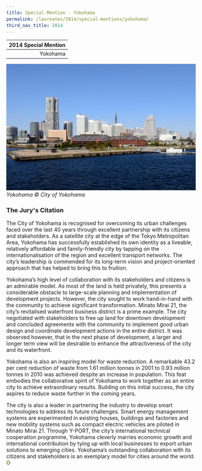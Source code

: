 ```yaml
---
title: Special Mention - Yokohama
permalink: /laureates/2014/special-mentions/yokohama/
third_nav_title: 2014
---
```


| 2014 Special Mention | 
|---:|
| Yokohama | 

![Yokohama © City of Yokohama](/images/special-mentions/yokohama.jpg)
_Yokohama © City of Yokohama_

### **The Jury's Citation**
The City of Yokohama is recognised for overcoming its urban challenges faced over the last 40 years through excellent partnership with its citizens and stakeholders. As a satellite city at the edge of the Tokyo Metropolitan Area, Yokohama has successfully established its own identity as a liveable, relatively affordable and family-friendly city by tapping on the internationalisation of the region and excellent transport networks. The city’s leadership is commended for its long-term vision and project-oriented approach that has helped to bring this to fruition.

Yokohama’s high level of collaboration with its stakeholders and citizens is an admirable model. As most of the land is held privately, this presents a considerable obstacle to large-scale planning and implementation of development projects. However, the city sought to work hand-in-hand with the community to achieve significant transformation. Minato Mirai 21, the city’s revitalised waterfront business district is a prime example. The city negotiated with stakeholders to free up land for downtown development and concluded agreements with the community to implement good urban design and coordinate development actions in the entire district. It was observed however, that in the next phase of development, a larger and longer term view will be desirable to enhance the attractiveness of the city and its waterfront.

Yokohama is also an inspiring model for waste reduction. A remarkable 43.2 per cent reduction of waste from 1.61 million tonnes in 2001 to 0.93 million tonnes in 2010 was achieved despite an increase in population. This feat embodies the collaborative spirit of Yokohama to work together as an entire city to achieve extraordinary results. Building on this initial success, the city aspires to reduce waste further in the coming years.

The city is also a leader in partnering the industry to develop smart technologies to address its future challenges. Smart energy management systems are experimented in existing houses, buildings and factories and new mobility systems such as compact electric vehicles are piloted in Minato Mirai 21. Through Y-PORT, the city’s international technical cooperation programme, Yokohama cleverly marries economic growth and international contribution by tying up with local businesses to export urban solutions to emerging cities. Yokohama’s outstanding collaboration with its citizens and stakeholders is an exemplary model for cities around the world. **<font color="#967942">O</font>**
